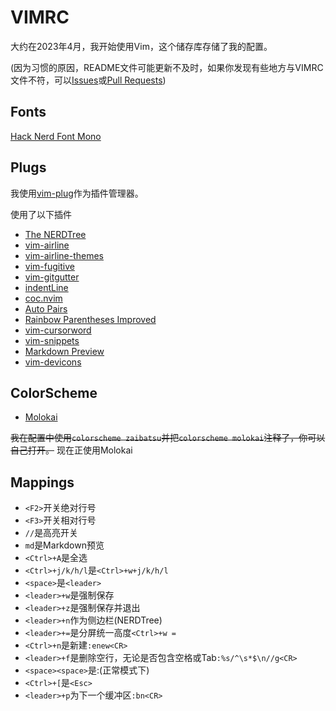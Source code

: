 # VIMRC
大约在2023年4月，我开始使用Vim，这个储存库存储了我的配置。

(因为习惯的原因，README文件可能更新不及时，如果你发现有些地方与VIMRC文件不符，可以[Issues](https://github.com/ZiChenStudio/vimrc/issues)或[Pull Requests](https://github.com/ZiChenStudio/vimrc/pulls))

## Fonts

[Hack Nerd Font Mono](https://github.com/ryanoasis/nerd-fonts)

## Plugs

我使用[vim-plug](https://github.com/junegunn/vim-plug)作为插件管理器。

使用了以下插件

- [The NERDTree](https://github.com/preservim/nerdtree)
- [vim-airline](https://github.com/vim-airline/vim-airline)
- [vim-airline-themes](https://github.com/vim-airline/vim-airline-themes)
- [vim-fugitive](https://github.com/tpope/vim-fugitive)
- [vim-gitgutter](https://github.com/airblade/vim-gitgutter)
- [indentLine](https://github.com/Yggdroot/indentLine)
- [coc.nvim](https://github.com/neoclide/coc.nvim)
- [Auto Pairs](https://github.com/jiangmiao/auto-pairs)
- [Rainbow Parentheses Improved](https://github.com/luochen1990/rainbow)
- [vim-cursorword](https://github.com/itchyny/vim-cursorword)
- [vim-snippets](https://github.com/honza/vim-snippets)
- [Markdown Preview](https://github.com/iamcco/markdown-preview.nvim)
- [vim-devicons](https://github.com/ryanoasis/vim-devicons)

## ColorScheme

- [Molokai](https://github.com/tomasr/molokai)

~~我在配置中使用`colorscheme zaibatsu`并把`colorscheme molokai`注释了，你可以自己打开。~~
现在正使用Molokai

## Mappings

- `<F2>`开关绝对行号
- `<F3>`开关相对行号
- `//`是高亮开关
- `md`是Markdown预览
- `<Ctrl>+A`是全选
- `<Ctrl>+j/k/h/l`是`<Ctrl>+w+j/k/h/l`
- `<space>`是`<leader>`
- `<leader>+w`是强制保存
- `<leader>+z`是强制保存并退出
- `<leader>+n`作为侧边栏(NERDTree)
- `<leader>+=`是分屏统一高度`<Ctrl>+w =`
- `<Ctrl>+n`是新建`:enew<CR>`
- `<leader>+f`是删除空行，无论是否包含空格或Tab`:%s/^\s*$\n//g<CR>`
- `<space><space>`是:(正常模式下)
- `<Ctrl>+[`是`<Esc>`
- `<leader>+p`为下一个缓冲区`:bn<CR>`
